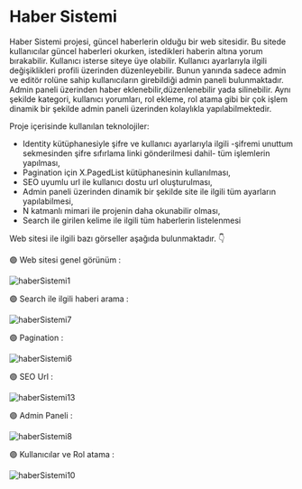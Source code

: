 # Haber Sistemi

Haber Sistemi projesi, güncel haberlerin olduğu bir web sitesidir. Bu sitede kullanıcılar güncel haberleri okurken, istedikleri haberin altına yorum bırakabilir. 
Kullanıcı isterse siteye üye olabilir. Kullanıcı ayarlarıyla ilgili değişiklikleri profili üzerinden düzenleyebilir. Bunun yanında sadece admin ve editör rolüne 
sahip kullanıcıların girebildiği admin paneli bulunmaktadır. Admin paneli üzerinden haber eklenebilir,düzenlenebilir yada silinebilir. Aynı şekilde kategori, 
kullanıcı yorumları, rol ekleme, rol atama gibi bir çok işlem dinamik bir şekilde admin paneli üzerinden kolaylıkla yapılabilmektedir. 

Proje içerisinde kullanılan teknolojiler:

* Identity kütüphanesiyle şifre ve kullanıcı ayarlarıyla ilgili -şifremi unuttum sekmesinden şifre sıfırlama linki gönderilmesi dahil- tüm işlemlerin yapılması,
* Pagination için X.PagedList kütüphanesinin kullanılması,
* SEO uyumlu url ile kullanıcı dostu url oluşturulması,
* Admin paneli üzerinden dinamik bir şekilde site ile ilgili tüm ayarların yapılabilmesi,
* N katmanlı mimari ile projenin daha okunabilir olması,
* Search ile girilen kelime ile ilgili tüm haberlerin listelenmesi

Web sitesi ile ilgili bazı görseller aşağıda bulunmaktadır. :point_down:

:purple_circle: Web sitesi genel görünüm :

![haberSistemi1](https://github.com/aysemineokyay/HaberSistemi/assets/114666477/3d38af0e-abc2-4da4-af60-b50d7f2faeba)

:purple_circle: Search ile ilgili haberi arama :

![haberSistemi7](https://github.com/aysemineokyay/HaberSistemi/assets/114666477/57891f05-bb52-458e-8619-78b98551ffdd)

:purple_circle: Pagination :

![haberSistemi6](https://github.com/aysemineokyay/HaberSistemi/assets/114666477/ac7f00d6-4297-4d19-b92a-49d0ee509a64)

:purple_circle: SEO Url :

![haberSistemi13](https://github.com/aysemineokyay/HaberSistemi/assets/114666477/ea85e0f9-9140-43d3-8329-666bdcea8c7a)

:purple_circle: Admin Paneli :

![haberSistemi8](https://github.com/aysemineokyay/HaberSistemi/assets/114666477/3462fd9e-465d-4ff7-b924-fd5fcd75b178)

:purple_circle: Kullanıcılar ve Rol atama :

![haberSistemi10](https://github.com/aysemineokyay/HaberSistemi/assets/114666477/b6ca3792-351c-4148-ab81-7ce5e295e96e)

